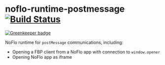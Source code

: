 # noflo-runtime-postmessage [![Build Status](https://travis-ci.org/noflo/noflo-runtime-postmessage.svg?branch=master)](https://travis-ci.org/noflo/noflo-runtime-postmessage)

[![Greenkeeper badge](https://badges.greenkeeper.io/noflo/noflo-runtime-postmessage.svg)](https://greenkeeper.io/)

NoFlo runtime for `postMessage` communications, including:

* Opening a FBP client from a NoFlo app with connection to `window.opener`
* Opening NoFlo app as iframe
